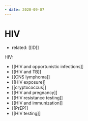 ```yaml
---
- date: 2020-09-07
---
```


# HIV

- related: [[ID]]

HIV:

- [[HIV and opportunistic infections]]
- [[HIV and TB]]
- [[CNS lymphoma]]
- [[HIV exposure]]
- [[cryptococcus]]
- [[HIV and pregnancy]]
- [[HIV resistance testing]]
- [[HIV and immunization]]
- [[PrEP]]
- [[HIV testing]]
